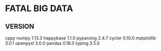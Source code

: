 # FATAL BIG DATA

## VERSION
cppy
numpy 1.13.3
happybase 1.1.0
pyparsing 2.4.7
cycler 0.10.0
matplotlib 3.0.1
openpyxl 3.0.0
pandas 0.18.0
typing 3.5.0


